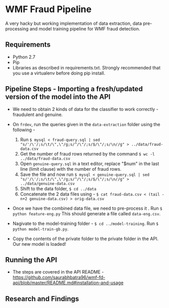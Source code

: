 # WMF Fraud Pipeline

A very hacky but working implementation of data extraction, data pre-processing and model training pipeline for WMF fraud detection.

## Requirements
* Python 2.7
* Pip
* Libraries as described in requirements.txt. Strongly recommended that you use a virtualenv before doing pip install.

## Pipeline Steps - Importing a fresh/updated version of the model into the API
* We need to obtain 2 kinds of data for the classifier to work correctly - fraudulent and genuine.
* On `frdev`, run the queries given in the `data-extraction` folder using the following -
	1. Run `$ mysql < fraud-query.sql | sed "s/'/\'/;s/\t/\",\"/g;s/^/\"/;s/$/\"/;s/\n//g" > ../data/fraud-data.csv`
	2. Get the number of fraud rows returned by the command `$ wc -l ../data/fraud-data.csv`
	3. Open `genuine-query.sql` in a text editor, replace "$num" in the last line (limit clause) with the number of fraud rows.
	4. Save the file and now run `$ mysql < genuine-query.sql | sed "s/'/\'/;s/\t/\",\"/g;s/^/\"/;s/$/\"/;s/\n//g" > ../data/genuine-data.csv`
	5. Shift to the data folder, `$ cd ../data`
	6. Concatenate the 2 data files using - `$ cat fraud-data.csv < (tail -n+2 genuine-data.csv) > orig-data.csv`

* Once we have the combined data file, we need to pre-process it . Run `$ python feature-eng.py` This should generate a file called `data-eng.csv`.

* Nagivate to the model-training folder - `$ cd ../model-training`. Run `$ python model-train-gb.py`.

* Copy the contents of the private folder to the private folder in the API. Our new model is loaded!

## Running the API
* The steps are covered in the API README - https://github.com/saurabhbatra96/wmf-fd-api/blob/master/README.md#installation-and-usage

## Research and Findings